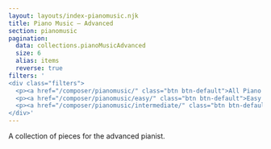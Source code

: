 ```yaml
---
layout: layouts/index-pianomusic.njk
title: Piano Music — Advanced 
section: pianomusic
pagination:
  data: collections.pianoMusicAdvanced
  size: 6
  alias: items
  reverse: true
filters: '
<div class="filters">
  <p><a href="/composer/pianomusic/" class="btn btn-default">All Piano Music</a></p>
  <p><a href="/composer/pianomusic/easy/" class="btn btn-default">Easy Piano Music</a></p>
  <p><a href="/composer/pianomusic/intermediate/" class="btn btn-default">Intermediate Piano Music</a></p>
</div>'
---
```


A collection of pieces for the advanced pianist.
